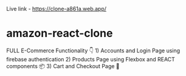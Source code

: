 Live link - https://clone-a861a.web.app/

# amazon-react-clone
 FULL E-Commerce Functionality 👇
    1)  Accounts and Login Page using firebase authentication
    2) Products Page using Flexbox and REACT components 📦
    3) Cart and Checkout Page  🛒
